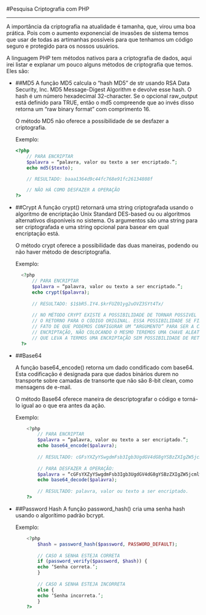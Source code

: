 #Pesquisa Criptografia com PHP

___

A importância da criptografia na atualidade é tamanha, que, virou uma boa prática. Pois com o aumento exponencial de invasões de sistema temos que usar de todas as artimanhas possíveis para que tenhamos um código seguro e protegido para os nossos usuários.

A linguagem PHP tem métodos nativos para a criptografia de dados, aqui irei listar e explanar um pouco alguns métodos de criptografia que temos. Eles são:

- ##MD5
  A função MD5 calcula o “hash MD5” de str usando RSA Data Security, Inc. MD5 Message-Digest Algorithm e devolve esse hash. O hash é um número hexadecimal 32-character. Se o opcional raw_output está definido para TRUE, então o md5 compreende que ao invés disso retorna um “raw binary format” com comprimento 16.

  O método MD5 não oferece a possibilidade de se desfazer a criptografia.

    Exemplo:
    ```php
    <?php
        // PARA ENCRIPTAR
        $palavra = “palavra, valor ou texto a ser encriptado.”;
        echo md5($texto);
    
        // RESULTADO: baaa1364d9c44fc768e91fc26134808f
    
        // NÃO HÁ COMO DESFAZER A OPERAÇÃO
    ?>
    ```


- ##Crypt
  A função crypt() retornará uma string criptografada usando o algoritmo de encriptação Unix Standard DES-based ou ou algoritmos alternativos disponíveis no sistema. Os argumentos são uma string para ser criptografada e uma string opcional para basear em qual encriptação está.
    
  O método crypt oferece a possibilidade das duas maneiras, podendo ou não haver método de descriptografia.

  Exemplo:
  ```php
    <?php
        // PARA ENCRIPTAR
        $palavra = “palavra, valor ou texto a ser encriptado.”;
        echo crypt($palavra);
        
        // RESULTADO: $1$bR5.IY4.$krFUZ01yg2uOVZ3SYt4Tx/
        
        // NO MÉTODO CRYPT EXISTE A POSSIBILIDADE DE TORNAR POSSIVEL OU NÃO O
        // O RETORNO PARA O CÓDIGO ORIGINAL. ESSA POSSIBILIDADE SE FIXA NO
        // FATO DE QUE PODEMOS CONFIGURAR UM “ARGUMENTO” PARA SER A CHAVE DA
        // ENCRIPTAÇÃO, NÃO COLOCANDO O MESMO TEREMOS UMA CHAVE ALEATÓRIA O
        // QUE LEVA A TERMOS UMA ENCRIPTAÇÃO SEM POSSIBILIDADE DE RETORNO.
    ?>
  ```

- ##Base64

    A função base64_encode() retorna um dado condificado com base64. Esta codificação é designada para que dados binários durem no transporte sobre camadas de transorte que não são 8-bit clean, como mensagens de e-mail.

    O método Base64 oferece maneira de descriptografar o código e torná-lo igual ao o que era antes da ação.

    Exemplo:
    ```php
        <?php
            // PARA ENCRIPTAR
            $palavra = “palavra, valor ou texto a ser encriptado.”;
            echo base64_encode($palavra);
            
            // RESULTADO: cGFsYXZyYSwgdmFsb3Igb3UgdGV4dG8gYSBzZXIgZW5jcmlwdGFkby4=
            
            // PARA DESFAZER A OPERAÇÃO:
            $palavra = “cGFsYXZyYSwgdmFsb3Igb3UgdGV4dG8gYSBzZXIgZW5jcmlwdGFkby4=”;
            echo base64_decode($palavra);
            
            // RESULTADO: palavra, valor ou texto a ser encriptado.
        ?>
    ```

- ##Password Hash
    A função password_hash() cria uma senha hash usando o algorítimo padrão bcrypt.

    Exemplo:
    ```php
        <?php
            $hash = password_hash($password, PASSWORD_DEFAULT);
            
            // CASO A SENHA ESTEJA CORRETA
            if (password_verify($password, $hash)) {
            echo ‘Senha correta.’;
            }
            
            // CASO A SENHA ESTEJA INCORRETA
            else {
            echo ‘Senha incorreta.’;
            }
        ?>
    ```
